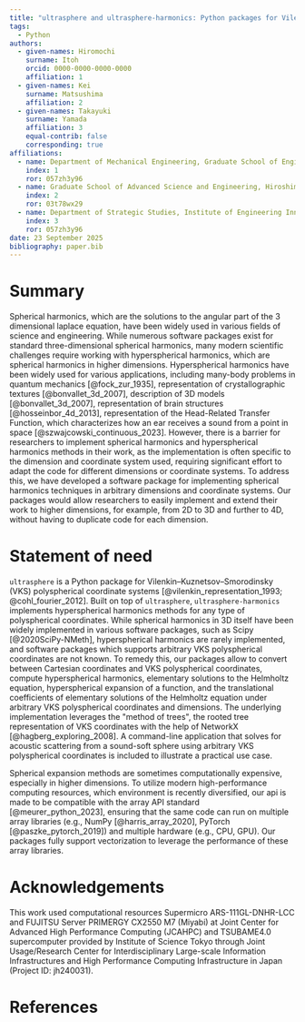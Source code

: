 ```yaml
---
title: "ultrasphere and ultrasphere-harmonics: Python packages for Vilenkin–Kuznetsov–Smorodinsky polyspherical coordinates and hyperspherical harmonics methods in array API"
tags:
  - Python
authors:
  - given-names: Hiromochi
    surname: Itoh
    orcid: 0000-0000-0000-0000
    affiliation: 1
  - given-names: Kei
    surname: Matsushima
    affiliation: 2
  - given-names: Takayuki
    surname: Yamada
    affiliation: 3
    equal-contrib: false
    corresponding: true
affiliations:
  - name: Department of Mechanical Engineering, Graduate School of Engineering, The University of Tokyo, Japan
    index: 1
    ror: 057zh3y96
  - name: Graduate School of Advanced Science and Engineering, Hiroshima University, Japan
    index: 2
    ror: 03t78wx29
  - name: Department of Strategic Studies, Institute of Engineering Innovation, Graduate School of Engineering, The University of Tokyo
    index: 3
    ror: 057zh3y96
date: 23 September 2025
bibliography: paper.bib
---
```


# Summary

Spherical harmonics, which are the solutions to the angular part of the 3 dimensional laplace equation, have been widely used in various fields of science and engineering.
While numerous software packages exist for standard three-dimensional spherical harmonics, many modern scientific challenges require working with hyperspherical harmonics, which are spherical harmonics in higher dimensions.
Hyperspherical harmonics have been widely used for various applications, including many-body problems in quantum mechanics [@fock_zur_1935], representation of crystallographic textures [@bonvallet_3d_2007], description of 3D models [@bonvallet_3d_2007], representation of brain structures [@hosseinbor_4d_2013], representation of the Head-Related Transfer Function, which characterizes how an ear receives a sound from a point in space [@szwajcowski_continuous_2023].
However, there is a barrier for researchers to implement spherical harmonics and hyperspherical harmonics methods in their work, as the implementation is often specific to the dimension and coordinate system used, requiring significant effort to adapt the code for different dimensions or coordinate systems.
To address this, we have developed a software package for implementing spherical harmonics techniques in arbitrary dimensions and coordinate systems.
Our packages would allow researchers to easily implement and extend their work to higher dimensions, for example, from 2D to 3D and further to 4D, without having to duplicate code for each dimension.

# Statement of need

`ultrasphere` is a Python package for Vilenkin–Kuznetsov–Smorodinsky (VKS) polyspherical coordinate systems [@vilenkin_representation_1993; @cohl_fourier_2012].
Built on top of `ultrasphere`, `ultrasphere-harmonics` implements hyperspherical harmonics methods for any type of polyspherical coordinates.
While spherical harmonics in 3D itself have been widely implemented in various software packages, such as Scipy [@2020SciPy-NMeth], hyperspherical harmonics are rarely implemented, and software packages which supports arbitrary VKS polyspherical coordinates are not known.
To remedy this, our packages allow to convert between Cartesian coordinates and VKS polyspherical coordinates, compute hyperspherical harmonics, elementary solutions to the Helmholtz equation, hyperspherical expansion of a function, and the translational coefficients of elementary solutions of the Helmholtz equation under arbitrary VKS polyspherical coordinates and dimensions.
The underlying implementation leverages the "method of trees", the rooted tree representation of VKS coordinates with the help of NetworkX [@hagberg_exploring_2008].
A command-line application that solves for acoustic scattering from a sound-soft sphere using arbitrary VKS polyspherical coordinates is included to illustrate a practical use case.

Spherical expansion methods are sometimes computationally expensive, especially in higher dimensions.
To utilize modern high-performance computing resources, which environment is recently diversified, our api is made to be compatible with the array API standard [@meurer_python_2023], ensuring that the same code can run on multiple array libraries (e.g., NumPy [@harris_array_2020], PyTorch [@paszke_pytorch_2019]) and multiple hardware (e.g., CPU, GPU).
Our packages fully support vectorization to leverage the performance of these array libraries.

# Acknowledgements

This work used computational resources
Supermicro ARS-111GL-DNHR-LCC and FUJITSU Server PRIMERGY CX2550 M7 (Miyabi) at Joint Center for Advanced High Performance Computing (JCAHPC) and
TSUBAME4.0 supercomputer provided by Institute of Science Tokyo
through Joint Usage/Research Center for Interdisciplinary Large-scale Information Infrastructures and High Performance Computing Infrastructure in Japan (Project ID: jh240031).

# References
